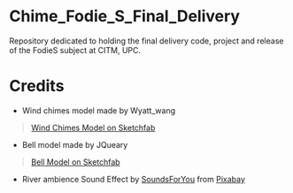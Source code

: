 # Chime_Fodie_S_Final_Delivery
Repository dedicated to holding the final delivery code, project and release of the FodieS subject at CITM, UPC. 

# Credits
* Wind chimes model made by Wyatt_wang
 > [Wind Chimes Model on Sketchfab](https://sketchfab.com/3d-models/wind-chimes-bell-52d024107eb04624b5cbc6d909831880)
* Bell model made by JQueary
 > [Bell Model on Sketchfab](https://sketchfab.com/3d-models/bell-897bc8230df54a1cad474492771880d8)

* River ambience Sound Effect by <a href="https://pixabay.com/es/users/soundsforyou-4861230/?utm_source=link-attribution&utm_medium=referral&utm_campaign=music&utm_content=125071">SoundsForYou</a> from <a href="https://pixabay.com//?utm_source=link-attribution&utm_medium=referral&utm_campaign=music&utm_content=125071">Pixabay</a>
